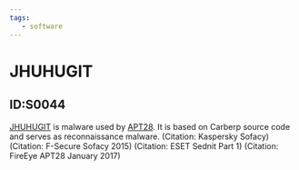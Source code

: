 ```yaml
---
tags:
   - software
---
```

# JHUHUGIT
## ID:S0044
[JHUHUGIT](software/S0044) is malware used by [APT28](groups/G0007). It is based on Carberp source code and serves as reconnaissance malware. (Citation: Kaspersky Sofacy) (Citation: F-Secure Sofacy 2015) (Citation: ESET Sednit Part 1) (Citation: FireEye APT28 January 2017)
